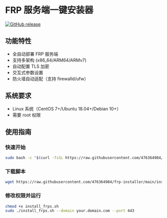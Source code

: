# FRP 服务端一键安装器

[![GitHub release](https://img.shields.io/github/v/release/476364984/frp-installer)](https://github.com/476364984/frp-installer)

## 功能特性
- 全自动部署 FRP 服务端
- 支持多架构 (x86_64/ARM64/ARMv7)
- 自动配置 TLS 加密
- 交互式参数设置
- 防火墙自动适配（支持 firewalld/ufw）

## 系统要求
- Linux 系统（CentOS 7+/Ubuntu 18.04+/Debian 10+）
- 需要 root 权限

## 使用指南
### 快速开始
```bash
sudo bash -c "$(curl -fsSL https://raw.githubusercontent.com/476364984/frp-installer/main/install_frps.sh)"
```

### 下载脚本
```bash
wget https://raw.githubusercontent.com/476364984/frp-installer/main/install_frps.sh
```

### 修改权限并运行
```bash
chmod +x install_frps.sh
sudo ./install_frps.sh --domain your.domain.com --port 443
```
